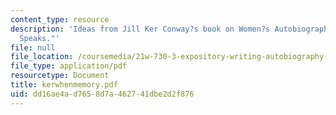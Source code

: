 ```yaml
---
content_type: resource
description: 'Ideas from Jill Ker Conway?s book on Women?s Autobiography: "When Memory
  Speaks."'
file: null
file_location: /coursemedia/21w-730-3-expository-writing-autobiography-theory-and-practice-spring-2001/dd16ae4ad7658d7a462741dbe2d2f876_kerwhenmemory.pdf
file_type: application/pdf
resourcetype: Document
title: kerwhenmemory.pdf
uid: dd16ae4a-d765-8d7a-4627-41dbe2d2f876
---
```

